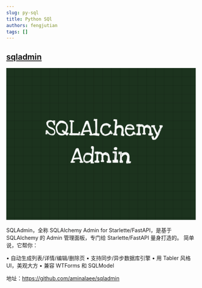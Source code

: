 ```yaml
---
slug: py-sql
title: Python SQl
authors: fengjutian
tags: []
---
```


## [sqladmin](https://github.com/aminalaee/sqladmin)

![alt text](./static/imgs/sqladmin.png)

SQLAdmin，全称 SQLAlchemy Admin for Starlette/FastAPI，是基于 SQLAlchemy 的 Admin 管理面板，专门给 Starlette/FastAPI 量身打造的。
简单说，它帮你：

• 自动生成列表/详情/编辑/删除页
• 支持同步/异步数据库引擎
• 用 Tabler 风格 UI，美观大方
• 兼容 WTForms 和 SQLModel

地址：https://github.com/aminalaee/sqladmin